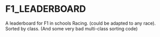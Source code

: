 # F1_LEADERBOARD
A leaderboard for F1 in schools Racing. (could be adapted to any race). Sorted by class. (And some very bad multi-class sorting code)
